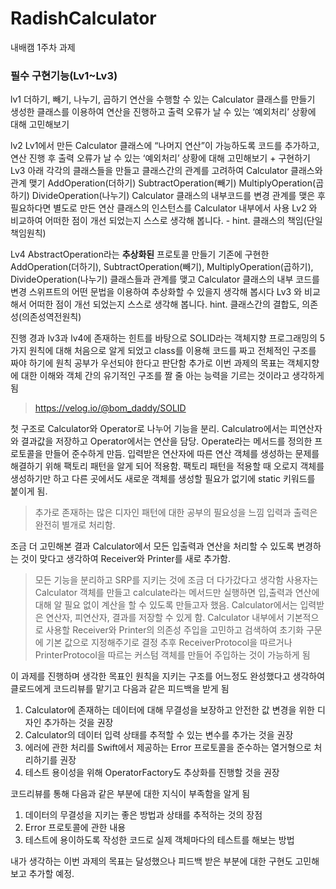 # RadishCalculator
내배캠 1주차 과제
### 필수 구현기능(Lv1~Lv3)

lv1
  더하기, 빼기, 나누기, 곱하기 연산을 수행할 수 있는 Calculator 클래스를 만들기
  생성한 클래스를 이용하여 연산을 진행하고 출력
  오류가 날 수 있는 ‘예외처리’ 상황에 대해 고민해보기

lv2
  Lv1에서 만든 Calculator 클래스에 “나머지 연산”이 가능하도록 코드를 추가하고, 연산 진행 후 출력
  오류가 날 수 있는 ‘예외처리’ 상황에 대해 고민해보기 + 구현하기
Lv3
  아래 각각의 클래스들을 만들고 클래스간의 관계를 고려하여 Calculator 클래스와 관계 맺기
    AddOperation(더하기)
    SubtractOperation(빼기)
    MultiplyOperation(곱하기)
    DivideOperation(나누기)
    Calculator 클래스의 내부코드를 변경
    관계를 맺은 후 필요하다면 별도로 만든 연산 클래스의 인스턴스를 Calculator 내부에서 사용
  Lv2 와 비교하여 어떠한 점이 개선 되었는지 스스로 생각해 봅니다.
    - hint. 클래스의 책임(단일책임원칙)

Lv4
  AbstractOperation라는 **추상화된** 프로토콜 만들기
  기존에 구현한 AddOperation(더하기), SubtractOperation(빼기), MultiplyOperation(곱하기), DivideOperation(나누기) 클래스들과 관계를 맺고 Calculator 클래스의 내부 코드를 변경
  스위프트의 어떤 문법을 이용하여 추상화할 수 있을지 생각해 봅시다
  Lv3 와 비교해서 어떠한 점이 개선 되었는지 스스로 생각해 봅니다.
    hint. 클래스간의 결합도, 의존성(의존성역전원칙)

진행 경과
lv3과 lv4에 존재하는 힌트를 바탕으로 SOLID라는 객체지향 프로그래밍의 5가지 원칙에 대해 처음으로 알게 되었고
class를 이용해 코드를 짜고 전체적인 구조를 짜야 하기에 원칙 공부가 우선되야 한다고 판단함
추가로 이번 과제의 목표는 객체지향에 대한 이해와 객체 간의 유기적인 구조를 짤 줄 아는 능력을 기르는 것이라고 생각하게 됨
  > https://velog.io/@bom_daddy/SOLID

첫 구조로 Calculator와 Operator로 나누어 기능을 분리.
Calculatro에서는 피연산자와 결과값을 저장하고 Operator에서는 연산을 담당.
Operate라는 메서드를 정의한 프로토콜을 만들어 준수하게 만듬.
입력받은 연산자에 따른 연산 객체를 생성하는 문제를 해결하기 위해 팩토리 패턴을 알게 되어 적용함.
팩토리 패턴을 적용할 때 오로지 객체를 생성하기만 하고 다른 곳에서도 새로운 객체를 생성할 필요가 없기에 static 키워드를 붙이게 됨.
 >추가로 존재하는 많은 디자인 패턴에 대한 공부의 필요성을 느낌
입력과 출력은 완전히 별개로 처리함.

조금 더 고민해본 결과 Calculator에서 모든 입출력과 연산을 처리할 수 있도록 변경하는 것이 맞다고 생각하여 Receiver와 Printer를 새로 추가함.
 >모든 기능을 분리하고 SRP를 지키는 것에 조금 더 다가갔다고 생각함
사용자는 Calculator 객체를 만들고 calculate라는 메서드만 실행하면 입,출력과 연산에 대해 알 필요 없이 계산을 할 수 있도록 만들고자 했음.
Calculator에서는 입력받은 연산자, 피연산자, 결과를 저장할 수 있게 함.
Calculator 내부에서 기본적으로 사용할 Receiver와 Printer의 의존성 주입을 고민하고 검색하여 초기화 구문에 기본 값으로 지정해주기로 결정
  >추후 ReceiverProtocol을 따르거나 PrinterProtocol을 따르는 커스텀 객체를 만들어 주입하는 것이 가능하게 됨

이 과제를 진행하며 생각한 목표인 원칙을 지키는 구조를 어느정도 완성했다고 생각하여 클로드에게 코드리뷰를 맡기고 다음과 같은 피드백을 받게 됨
1. Calculator에 존재하는 데이터에 대해 무결성을 보장하고 안전한 값 변경을 위한 디자인 추가하는 것을 권장
2. Calculator의 데이터 입력 상태를 추적할 수 있는 변수를 추가는 것을 권장
3. 에러에 관한 처리를 Swift에서 제공하는 Error 프로토콜을 준수하는 열거형으로 처리하기를 권장
4. 테스트 용이성을 위해 OperatorFactory도 추상화를 진행할 것을 권장

코드리뷰를 통해 다음과 같은 부분에 대한 지식이 부족함을 알게 됨
1. 데이터의 무결성을 지키는 좋은 방법과 상태를 추적하는 것의 장점
2. Error 프로토콜에 관한 내용
3. 테스트에 용이하도록 작성한 코드로 실제 객체마다의 테스트를 해보는 방법

내가 생각하는 이번 과제의 목표는 달성했으나 피드백 받은 부분에 대한 구현도 고민해보고 추가할 예정.












